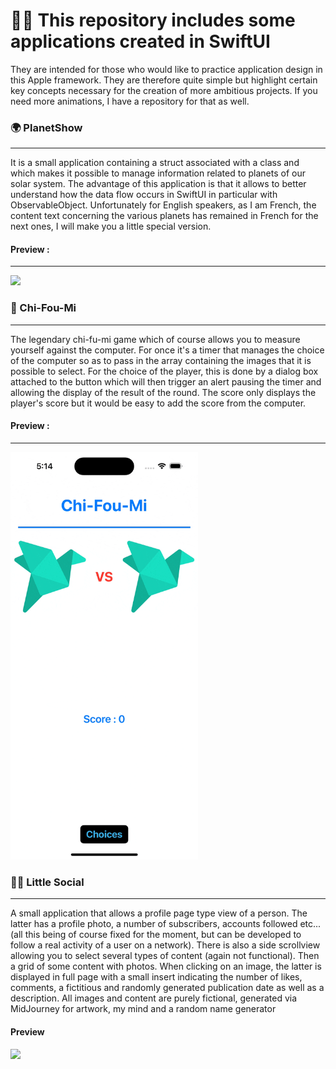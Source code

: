 <h1>👨‍💻 This repository includes some applications created in SwiftUI</h1>

<p>They are intended for those who would like to practice application design in this Apple framework. They are therefore quite simple but highlight certain key concepts necessary for the creation of more ambitious projects. If you need more animations, I have a repository for that as well.</p>

<h3>🌍 PlanetShow</h3>
<hr>
<p>It is a small application containing a struct associated with a class and which makes it possible to manage information related to planets of our solar system. The advantage of this application is that it allows to better understand how the data flow occurs in SwiftUI in particular with ObservableObject. Unfortunately for English speakers, as I am French, the content text concerning the various planets has remained in French for the next ones, I will make you a little special version.</p>

<h4>Preview :</h4>
<hr>
<img src="Assets/Simulator Screen Recording - iPhone 14 Pro - 2023-07-01 at 15.44.25.gif" width="300px" height="auto">

<h3>🤘 Chi-Fou-Mi</h3>
<hr>
<p>The legendary chi-fu-mi game which of course allows you to measure yourself against the computer. For once it's a timer that manages the choice of the computer so as to pass in the array containing the images that it is possible to select. For the choice of the player, this is done by a dialog box attached to the button which will then trigger an alert pausing the timer and allowing the display of the result of the round. The score only displays the player's score but it would be easy to add the score from the computer.</p>

<h4>Preview : </h4>
<hr>
<img src="Assets/Simulator Screen Recording - iPhone 14 Pro - 2023-07-01 at 17.14.29.gif" width="300px" height="auto">

<h3>👩‍🦰 Little Social</h3>
<hr>
<p>A small application that allows a profile page type view of a person. The latter has a profile photo, a number of subscribers, accounts followed etc... (all this being of course fixed for the moment, but can be developed to follow a real activity of a user on a network). There is also a side scrollview allowing you to select several types of content (again not functional). Then a grid of some content with photos. When clicking on an image, the latter is displayed in full page with a small insert indicating the number of likes, comments, a fictitious and randomly generated publication date as well as a description. All images and content are purely fictional, generated via MidJourney for artwork, my mind and a random name generator</p>

<h4> Preview </h4>
<img src="Assets/Simulator Screen Recording - iPhone 14 Pro - 2023-07-06 at 21.18.35.gif" width="300px" height="auto">
